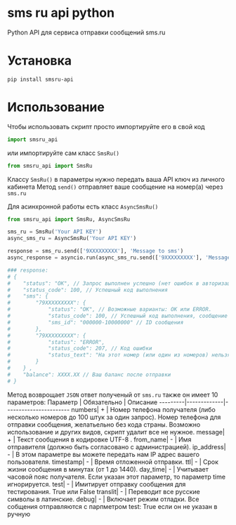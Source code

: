 # sms ru api python
 Python API для сервиса отправки сообщений sms.ru

# Установка
```
pip install smsru-api
```

# Использование
Чтобы использовать скрипт просто импортируйте его в свой код

```python
import smsru_api
```
или импортируйте сам класс `SmsRu()`

```python
from smsru_api import SmsRu
```
Классу `SmsRu()` в параметры нужно передать ваша API ключ из личного кабинета
Метод `send()` отправляет ваше сообщение на номер(а) через `sms.ru`

Для асинхронной работы есть класс `AsyncSmsRu()`

```python
from smsru_api import SmsRu, AsyncSmsRu

sms_ru = SmsRu('Your API KEY')
async_sms_ru = AsyncSmsRu('Your API KEY')

response = sms_ru.send(['9XXXXXXXXX'], 'Message to sms')
async_response = asyncio.run(async_sms_ru.send(['9XXXXXXXXX'], 'Message to sms'))

### response:
# {
#    "status": "OK", // Запрос выполнен успешно (нет ошибок в авторизации, проблем с отправителем, итд...)
#    "status_code": 100, // Успешный код выполнения
#    "sms": {
#        "79XXXXXXXXX": {
#            "status": "OK", // Возможные варианты: OK или ERROR.
#            "status_code": 100, // Успешный код выполнения, сообщение принято на отправку
#            "sms_id": "000000-10000000" // ID сообщения
#        },
#        "79XXXXXXXXX": {
#            "status": "ERROR",
#            "status_code": 207, // Код ошибки
#            "status_text": "На этот номер (или один из номеров) нельзя отправлять сообщения, либо указано более 100 номеров в списке получателей" // Описание ошибки
#        }
#    } ,
#    "balance": XXXX.XX // Ваш баланс после отправки
# }

```
Метод возврощает `JSON` ответ полученый от `sms.ru`
также он имеет 10 параметров:
Параметр | Обязательно | Описание
---------|-------------|-----------------------
numbers| + | Номер телефона получателя (либо несколько номеров до 100 штук за один запрос). Номер телефона для отправки сообщения, желатьельно без кода страны. Возможно использование и других видов, скрипт удалит все не нужное.
message| + | Текст сообщения в кодировке UTF-8 .
from_name| - | Имя отправителя (должно быть согласовано с администрацией).
ip_address| - | В этом параметре вы можете передать нам  IP адрес вашего пользователя.
timestamp| - | Время отложенной отправки.
ttl| - | Срок жизни сообщения в минутах (от 1 до 1440).
day_time| - | Учитывает часовой пояс получателя. Если указан этот параметр, то параметр time игнорируется.
test| - | Имитирует отправку сообщения для тестирования. True или False
translit| - | Переводит все русские символы в латинские.
debug| - | Включает режим отладки. Все собщения отправляются с парпметром test: True если он не указан в ручную

